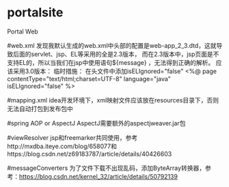 # portalsite
Portal Web

#web.xml
发现我默认生成的web.xml中头部的配置是web-app_2_3.dtd，这就导致后面的servlet、jsp、EL等采用的全是2.3版本，
而在2.3版本中，jsp页面是不支持EL的，所以当我们在jsp中使用语句${message} ，无法得到正确的解析。
应该采用3.0版本：
<web-app xmlns:xsi="http://www.w3.org/2001/XMLSchema-instance" xmlns="http://java.sun.com/xml/ns/javaee"
         xsi:schemaLocation="http://java.sun.com/xml/ns/javaee http://java.sun.com/xml/ns/javaee/web-app_3_0.xsd"
         id="WebApp_ID" version="3.0">
 临时措施：
 在头文件中添加isELIgnored="false"
 <%@ page contentType="text/html;charset=UTF-8" language="java" isELIgnored="false" %>
 
 #mapping.xml
 idea开发环境下，xml映射文件应该放在resources目录下，否则无法自动打包到发布包中
 
 #spring AOP or AspectJ
AspectJ需要额外的aspectjweaver.jar包

#viewResolver
jsp和freemarker共同使用，参考http://mxdba.iteye.com/blog/658077和https://blog.csdn.net/z69183787/article/details/40426603

#messageConverters
为了文件下载不出现乱码，添加ByteArray转换器，参考：https://blog.csdn.net/kernel_32/article/details/50792139